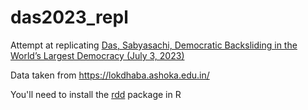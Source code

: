 # das2023_repl

Attempt at replicating [Das, Sabyasachi, Democratic Backsliding in the World’s Largest Democracy (July 3, 2023)](https://papers.ssrn.com/sol3/papers.cfm?abstract_id=4512936)

Data taken from https://lokdhaba.ashoka.edu.in/

You'll need to install the [rdd](https://cran.r-project.org/web/packages/rdd/rdd.pdf) package in R
